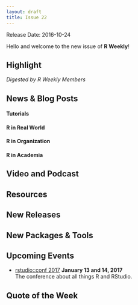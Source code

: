 ```yaml
---
layout: draft
title: Issue 22
---
```


Release Date: 2016-10-24

Hello and welcome to the new issue of **R Weekly**!

## Highlight

*Digested by R Weekly Members*


## News & Blog Posts

#### Tutorials



#### R in Real World




#### R in Organization





#### R in Academia




## Video and Podcast



## Resources





## New Releases




## New Packages & Tools



## Upcoming Events

+ [rstudio::conf 2017](https://www.rstudio.com/conference/)  **January 13 and 14, 2017** <br>
The conference about all things R and RStudio.<br /> 

## Quote of the Week

